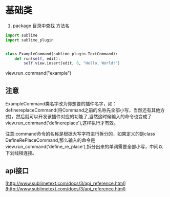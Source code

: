# 基础类
1. package 目录中查找   方法名
```python
import sublime
import sublime_plugin


class ExampleCommand(sublime_plugin.TextCommand):
	def run(self, edit):
		self.view.insert(edit, 0, "Hello, World!")
```
view.run_command("example")
## 注意
ExampleCommand类名字改为你想要的插件名字，如： definereplaceCommand(将Command之前的名称先全部小写，当然还有其他方式)，然后就可以开发该插件对应的功能了,当然这时候输入的命令也变成了view.run_command('definereplace'),这样执行才有效。

注意:command命令的名称是根据大写字符进行拆分的，如果定义的是class DefineRePlaceCommand,那么输入的命令是view.run_command('define_re_place'),拆分出来的单词需要全部小写，中间以下划线相连接。
## api接口
[http://www.sublimetext.com/docs/3/api_reference.html](http://www.sublimetext.com/docs/3/api_reference.html)